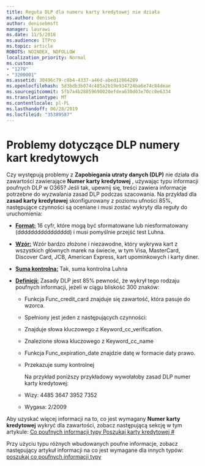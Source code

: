 ```yaml
---
title: Reguła DLP dla numeru karty kredytowej nie działa
ms.author: deniseb
author: denisebmsft
manager: laurawi
ms.date: 11/5/2018
ms.audience: ITPro
ms.topic: article
ROBOTS: NOINDEX, NOFOLLOW
localization_priority: Normal
ms.custom:
- "1270"
- "3200001"
ms.assetid: 30496c79-c8b4-4337-a46d-abed12864209
ms.openlocfilehash: 5d3bdb3b074c485a2b19e934724ba6e74c84deae
ms.sourcegitcommit: 5fb7a4b28859690020efdea630d03e70cc0e6334
ms.translationtype: MT
ms.contentlocale: pl-PL
ms.lasthandoff: 06/28/2019
ms.locfileid: "35389587"
---
```

# <a name="dlp-issues-with-credit-card-numbers"></a>Problemy dotyczące DLP numery kart kredytowych

Czy występują problemy z **Zapobiegania utraty danych (DLP)** nie działa dla zawartości zawierające **Numer karty kredytowej** , używając typu informacji poufnych DLP w O365? Jeśli tak, upewnij się, treści zawiera informacje potrzebne do wyzwalania zasad DLP podczas szacowania. Na przykład dla **zasad karty kredytowej** skonfigurowany z poziomu ufności 85%, następujące czynności są oceniane i musi zostać wykryty dla reguły do uruchomienia:
  
- **[Format:](https://docs.microsoft.com/office365/securitycompliance/what-the-sensitive-information-types-look-for#format-19)** 16 cyfr, które mogą być sformatowane lub niesformatowany (dddddddddddddddd) i musi pomyślnie przejść test Luhna.

- **[Wzór:](https://docs.microsoft.com/office365/securitycompliance/what-the-sensitive-information-types-look-for#pattern-19)** Wzór bardzo złożone i niezawodne, który wykrywa kart z wszystkich głównych marek na świecie, w tym Visa, MasterCard, Discover Card, JCB, American Express, kart upominkowych i karty diner.

- **[Suma kontrolna:](https://docs.microsoft.com/office365/securitycompliance/what-the-sensitive-information-types-look-for#checksum-19)** Tak, suma kontrolna Luhna

- **[Definicji:](https://docs.microsoft.com/office365/securitycompliance/what-the-sensitive-information-types-look-for#definition-19)** Zasady DLP jest 85% pewność, że wykrył tego rodzaju poufnych informacji, jeżeli w ciągu bliskość 300 znaków:

  - Funkcja Func_credit_card znajduje się zawartość, która pasuje do wzorca.

  - Spełniony jest jeden z następujących czynności:

  - Znajduje słowa kluczowego z Keyword_cc_verification.

  - Znalezione słowa kluczowego z Keyword_cc_name

  - Funkcja Func_expiration_date znajdzie datę w formacie daty prawo.

  - Przekazuje sumy kontrolnej

    Na przykład poniższy przykładowy wywołałoby zasad DLP numer karty kredytowej:

  - Wizy: 4485 3647 3952 7352
  
  - Wygasa: 2/2009

Aby uzyskać więcej informacji na to, co jest wymagany **Numer karty kredytowej** wykryć dla zawartości, zobacz następującą sekcję w tym artykule: [Co poufnych informacji typy Poszukaj karty kredytowej #](https://docs.microsoft.com/office365/securitycompliance/what-the-sensitive-information-types-look-for#credit-card-number)
  
Przy użyciu typu różnych wbudowanych poufne informacje, zobacz następujący artykuł informacji na co jest wymagane dla innych typów: [poszukaj co poufnych informacji typy](https://docs.microsoft.com/office365/securitycompliance/what-the-sensitive-information-types-look-for)
  
